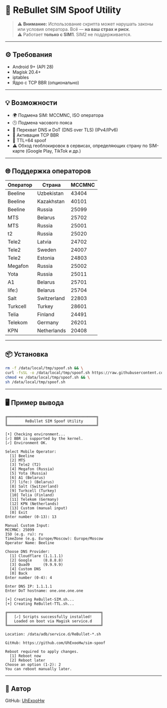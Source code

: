 # 🚀 ReBullet SIM Spoof Utility

> ⚠️ **Внимание:** Использование скрипта может нарушать законы или условия оператора. Всё — **на ваш страх и риск**.  
> ⚠️ Работает **только с SIM1**. SIM2 не поддерживается.

---

## ⚙️ Требования

- Android 9+ (API 28)
- Magisk 20.4+
- iptables
- Ядро с TCP BBR (опционально)

---

## 💡 Возможности

- 🌍 Подмена SIM: MCCMNC, ISO оператора
- 🕓 Подмена часового пояса
- 🔐 Перехват DNS и DoT (DNS over TLS) (IPv4/IPv6)
- 🚀 Активация TCP BBR
- 📶 TTL=64 spoof
- ⚠️ Обход геоблокировок в сервисах, определяющих страну по SIM-карте (Google Play, TikTok и др.)

---

## 🌐 Поддержка операторов

| Оператор     | Страна         | MCCMNC |
|--------------|----------------|--------|
| Beeline      | Uzbekistan     | 43404  |
| Beeline      | Kazakhstan     | 40101  |
| Beeline      | Russia         | 25099  |
| MTS          | Belarus        | 25702  |
| MTS          | Russia         | 25001  |
| t2           | Russia         | 25020  |
| Tele2        | Latvia         | 24702  |
| Tele2        | Sweden         | 24007  |
| Tele2        | Estonia        | 24803  |
| Megafon      | Russia         | 25002  |
| Yota         | Russia         | 25011  |
| A1           | Belarus        | 25701  |
| life:)       | Belarus        | 25704  |
| Salt         | Switzerland    | 22803  |
| Turkcell     | Turkey         | 28601  |
| Telia        | Finland        | 24491  |
| Telekom      | Germany        | 26201  |
| KPN          | Netherlands    | 20408  |

---

## 📦 Установка

```bash
rm -f /data/local/tmp/spoof.sh && \
curl -fsSL -o /data/local/tmp/spoof.sh https://raw.githubusercontent.com/UhExooHw/sim-spoof/main/spoof.sh && \
chmod +x /data/local/tmp/spoof.sh && \
sh /data/local/tmp/spoof.sh
```

---

## 🖥 Пример вывода

```
╔════════════════════════════════════════╗
║        ReBullet SIM Spoof Utility      ║
╚════════════════════════════════════════╝

[•] Checking environment...
[✓] BBR is supported by the kernel.
[✓] Environment OK.

Select Mobile Operator:
  [1] Beeline
  [2] MTS
  [3] Tele2 (T2)
  [4] Megafon (Russia)
  [5] Yota (Russia)
  [6] A1 (Belarus)
  [7] life:) (Belarus)
  [8] Salt (Switzerland)
  [9] Turkcell (Turkey)
  [10] Telia (Finland)
  [11] Telekom (Germany)
  [12] KPN (Netherlands)
  [13] Custom (manual input)
  [0] Exit
Enter number (0-13): 13

Manual Custom Input:
MCCMNC: 25099
ISO (e.g. ru): ru
TimeZone (e.g. Europe/Moscow): Europe/Moscow
Operator Name: Beeline

Choose DNS Provider:
  [1] Cloudflare (1.1.1.1)
  [2] Google     (8.8.8.8)
  [3] Quad9      (9.9.9.9)
  [4] Custom DNS
  [0] Back
Enter number (0-4): 4

Enter DNS IP: 1.1.1.1
Enter DoT hostname: one.one.one.one

[+] Creating ReBullet-SIM.sh...
[+] Creating ReBullet-TTL.sh...

╔══════════════════════════════════════════╗
║   [✓] Scripts successfully installed!    ║
║   Loaded on boot via Magisk service.d    ║
╚══════════════════════════════════════════╝

Location: /data/adb/service.d/ReBullet-*.sh

GitHub: https://github.com/UhExooHw/sim-spoof

Reboot required to apply changes.
  [1] Reboot now
  [2] Reboot later
Choose an option (1-2): 2
You can reboot manually later.

```

---

## 👤 Автор

GitHub: [UhExooHw](https://github.com/UhExooHw)
